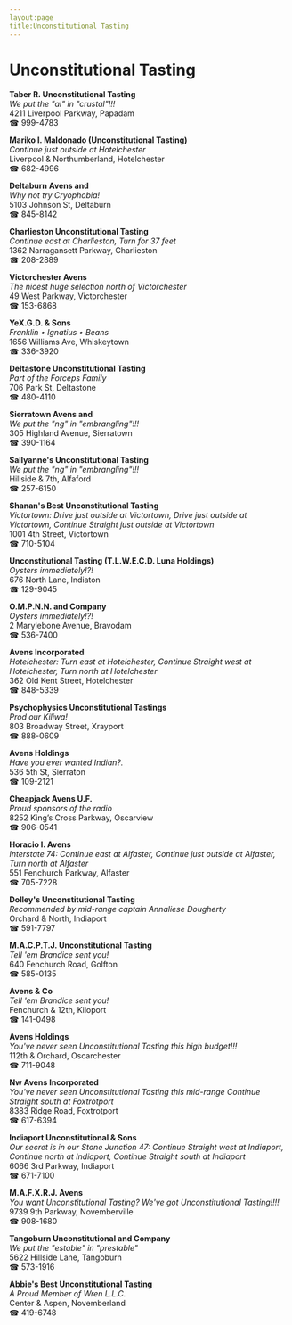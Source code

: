 ```yaml
---
layout:page
title:Unconstitutional Tasting
---
```

# Unconstitutional Tasting

**Taber R. Unconstitutional Tasting**  
_We put the "al" in "crustal"!!!_  
4211 Liverpool Parkway, Papadam  
☎ 999-4783



**Mariko I. Maldonado (Unconstitutional Tasting)**  
_Continue just outside at Hotelchester_  
Liverpool & Northumberland, Hotelchester  
☎ 682-4996



**Deltaburn Avens and**  
_Why not try Cryophobia!_  
5103 Johnson St, Deltaburn  
☎ 845-8142



**Charlieston Unconstitutional Tasting**  
_Continue east at Charlieston, Turn for 37 feet_  
1362 Narragansett Parkway, Charlieston  
☎ 208-2889



**Victorchester Avens**  
_The nicest huge selection north of Victorchester_  
49 West Parkway, Victorchester  
☎ 153-6868



**YeX.G.D. & Sons**  
_Franklin • Ignatius • Beans_  
1656 Williams Ave, Whiskeytown  
☎ 336-3920



**Deltastone Unconstitutional Tasting**  
_Part of the Forceps Family_  
706 Park St, Deltastone  
☎ 480-4110



**Sierratown Avens and**  
_We put the "ng" in "embrangling"!!!_  
305 Highland Avenue, Sierratown  
☎ 390-1164



**Sallyanne's Unconstitutional Tasting**  
_We put the "ng" in "embrangling"!!!_  
Hillside & 7th, Alfaford  
☎ 257-6150



**Shanan's Best Unconstitutional Tasting**  
_Victortown: Drive just outside at Victortown, Drive just outside at Victortown, Continue Straight just outside at Victortown_  
1001 4th Street, Victortown  
☎ 710-5104



**Unconstitutional Tasting (T.L.W.E.C.D. Luna Holdings)**  
_Oysters immediately!?!_  
676 North Lane, Indiaton  
☎ 129-9045



**O.M.P.N.N. and Company**  
_Oysters immediately!?!_  
2 Marylebone Avenue, Bravodam  
☎ 536-7400



**Avens Incorporated**  
_Hotelchester: Turn east at Hotelchester, Continue Straight west at Hotelchester, Turn north at Hotelchester_  
362 Old Kent Street, Hotelchester  
☎ 848-5339



**Psychophysics Unconstitutional Tastings**  
_Prod our Kiliwa!_  
803 Broadway Street, Xrayport  
☎ 888-0609



**Avens Holdings**  
_Have you ever wanted Indian?._  
536 5th St, Sierraton  
☎ 109-2121



**Cheapjack Avens U.F.**  
_Proud sponsors of the radio_  
8252 King’s Cross Parkway, Oscarview  
☎ 906-0541



**Horacio I. Avens**  
_Interstate 74: Continue east at Alfaster, Continue just outside at Alfaster, Turn north at Alfaster_  
551 Fenchurch Parkway, Alfaster  
☎ 705-7228



**Dolley's Unconstitutional Tasting**  
_Recommended by mid-range captain Annaliese Dougherty_  
Orchard & North, Indiaport  
☎ 591-7797



**M.A.C.P.T.J. Unconstitutional Tasting**  
_Tell 'em Brandice sent you!_  
640 Fenchurch Road, Golfton  
☎ 585-0135



**Avens & Co**  
_Tell 'em Brandice sent you!_  
Fenchurch & 12th, Kiloport  
☎ 141-0498



**Avens Holdings**  
_You've never seen Unconstitutional Tasting this high budget!!!_  
112th & Orchard, Oscarchester  
☎ 711-9048



**Nw Avens Incorporated**  
_You've never seen Unconstitutional Tasting this mid-range 
Continue Straight south at Foxtrotport_  
8383 Ridge Road, Foxtrotport  
☎ 617-6394



**Indiaport Unconstitutional & Sons**  
_Our secret is in our Stone 
Junction 47: Continue Straight west at Indiaport, Continue north at Indiaport, Continue Straight south at Indiaport_  
6066 3rd Parkway, Indiaport  
☎ 671-7100



**M.A.F.X.R.J. Avens**  
_You want Unconstitutional Tasting? We've got Unconstitutional Tasting!!!!_  
9739 9th Parkway, Novemberville  
☎ 908-1680



**Tangoburn Unconstitutional and Company**  
_We put the "estable" in "prestable"_  
5622 Hillside Lane, Tangoburn  
☎ 573-1916



**Abbie's Best Unconstitutional Tasting**  
_A Proud Member of Wren L.L.C._  
Center & Aspen, Novemberland  
☎ 419-6748



